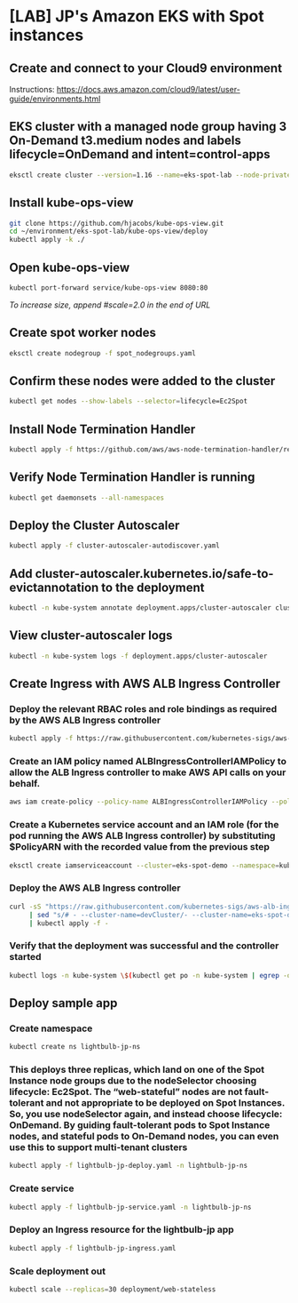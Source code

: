 # [LAB] JP's Amazon EKS with Spot instances

## Create and connect to your Cloud9 environment

Instructions: https://docs.aws.amazon.com/cloud9/latest/user-guide/environments.html

## EKS cluster with a managed node group having 3 On-Demand t3.medium nodes and labels lifecycle=OnDemand and intent=control-apps

```bash
eksctl create cluster --version=1.16 --name=eks-spot-lab --node-private-networking --managed --nodes=3 --alb-ingress-access --region=us-east-1 --node-type t3.medium --node-labels="lifecycle=OnDemand" --asg-access
```

## Install kube-ops-view

```bash
git clone https://github.com/hjacobs/kube-ops-view.git
cd ~/environment/eks-spot-lab/kube-ops-view/deploy
kubectl apply -k ./
```

## Open kube-ops-view

```bash
kubectl port-forward service/kube-ops-view 8080:80
```

_To increase size, append #scale=2.0 in the end of URL_

## Create spot worker nodes

```bash
eksctl create nodegroup -f spot_nodegroups.yaml
```

## Confirm these nodes were added to the cluster

```bash
kubectl get nodes --show-labels --selector=lifecycle=Ec2Spot
```

## Install Node Termination Handler

```bash
kubectl apply -f https://github.com/aws/aws-node-termination-handler/releases/download/v1.3.1/all-resources.yaml
```

## Verify Node Termination Handler is running

```bash
kubectl get daemonsets --all-namespaces
```

## Deploy the Cluster Autoscaler

```bash
kubectl apply -f cluster-autoscaler-autodiscover.yaml
```

## Add cluster-autoscaler.kubernetes.io/safe-to-evictannotation to the deployment

```bash
kubectl -n kube-system annotate deployment.apps/cluster-autoscaler cluster-autoscaler.kubernetes.io/safe-to-evict="false"
```

## View cluster-autoscaler logs

```bash
kubectl -n kube-system logs -f deployment.apps/cluster-autoscaler
```

## Create Ingress with AWS ALB Ingress Controller

### Deploy the relevant RBAC roles and role bindings as required by the AWS ALB Ingress controller

```bash
kubectl apply -f https://raw.githubusercontent.com/kubernetes-sigs/aws-alb-ingress-controller/v1.1.4/docs/examples/rbac-role.yaml
```

### Create an IAM policy named ALBIngressControllerIAMPolicy to allow the ALB Ingress controller to make AWS API calls on your behalf.

```bash
aws iam create-policy --policy-name ALBIngressControllerIAMPolicy --policy-document https://raw.githubusercontent.com/kubernetes-sigs/aws-alb-ingress-controller/v1.1.4/docs/examples/iam-policy.json
```

### Create a Kubernetes service account and an IAM role (for the pod running the AWS ALB Ingress controller) by substituting \$PolicyARN with the recorded value from the previous step

```bash
eksctl create iamserviceaccount --cluster=eks-spot-demo --namespace=kube-system --name=alb-ingress-controller --attach-policy-arn=\$PolicyARN --override-existing-serviceaccounts --approve
```

### Deploy the AWS ALB Ingress controller

```bash
curl -sS "https://raw.githubusercontent.com/kubernetes-sigs/aws-alb-ingress-controller/v1.1.4/docs/examples/alb-ingress-controller.yaml" \
     | sed "s/# - --cluster-name=devCluster/- --cluster-name=eks-spot-demo/g" \
     | kubectl apply -f -
```

### Verify that the deployment was successful and the controller started

```bash
kubectl logs -n kube-system \$(kubectl get po -n kube-system | egrep -o alb-ingress[a-zA-Z0-9-]+)
```

## Deploy sample app

### Create namespace

```bash
kubectl create ns lightbulb-jp-ns
```

### This deploys three replicas, which land on one of the Spot Instance node groups due to the nodeSelector choosing lifecycle: Ec2Spot. The “web-stateful” nodes are not fault-tolerant and not appropriate to be deployed on Spot Instances. So, you use nodeSelector again, and instead choose lifecycle: OnDemand. By guiding fault-tolerant pods to Spot Instance nodes, and stateful pods to On-Demand nodes, you can even use this to support multi-tenant clusters

```bash
kubectl apply -f lightbulb-jp-deploy.yaml -n lightbulb-jp-ns
```

### Create service

```bash
kubectl apply -f lightbulb-jp-service.yaml -n lightbulb-jp-ns
```

### Deploy an Ingress resource for the lightbulb-jp app

```bash
kubectl apply -f lightbulb-jp-ingress.yaml
```

### Scale deployment out

```bash
kubectl scale --replicas=30 deployment/web-stateless
```

